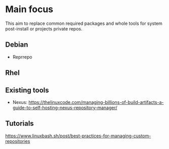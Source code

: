 # Main focus
This aim to replace common required packages and whole tools for system post-install or projects private repos. 

## Debian
- Reprrepo

## Rhel


## Existing tools
- Nexus: https://thelinuxcode.com/managing-billions-of-build-artifacts-a-guide-to-self-hosting-nexus-repository-manager/


## Tutorials
https://www.linuxbash.sh/post/best-practices-for-managing-custom-repositories
